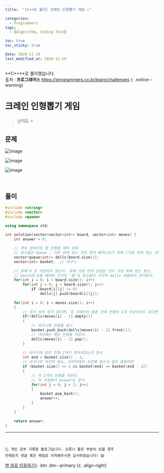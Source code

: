 ```yaml
---
title:  "[C++로 풀이] 크레인 인형뽑기 게임 ⭐" 

categories:
  - Programmers
tags:
  - [Algorithm, Coding Test]

toc: true
toc_sticky: true

date: 2020-11-19
last_modified_at: 2020-11-19
---
```

**C++**로 풀이했습니다.  
출처 : **프로그래머스** <https://programmers.co.kr/learn/challenges>
{: .notice--warning}

# 크레인 인형뽑기 게임

> 난이도 ⭐

## 문제

![image](https://user-images.githubusercontent.com/42318591/99637043-a446ff80-2a87-11eb-9c0c-2fe1eebe9dd7.png)

![image](https://user-images.githubusercontent.com/42318591/99637128-c17bce00-2a87-11eb-91dc-e5acfb72cc6a.png)

![image](https://user-images.githubusercontent.com/42318591/99637169-d0628080-2a87-11eb-9221-b23093fb5392.png)

<br>

## 풀이 

```cpp
#include <string>
#include <vector>
#include <queue>

using namespace std;

int solution(vector<vector<int>> board, vector<int> moves) {
    int answer = 0;
    
    // 계속 업데이트 할 인형들 배치 상태
    // 원소들은 Queue : 가장 위에 있는 것이 먼저 빠져나오기 위해 (가장 위에 있는 것이 가장 먼저 큐에 삽입되게 할 것이다. (가장 먼저 제거되기 위해))
    vector<queue<int>> dolls(board.size());  
    vector<int> basket;  // 바구니
    
    // 큐에 0 은 저장하지 않는다. 큐에 가장 먼저 삽입된 것이 가장 위에 있는 원소.
    // board의 0을 제외한 각각의 '열'의 원소들이 각각의 dolls 큐들에서 관리된다.
    for(int i = 0; i < board.size(); i++)
        for(int j = 0; j < board.size(); j++)
            if (board[i][j] != 0)
                dolls[j].push(board[i][j]);
    
    for(int i = 0; i < moves.size(); i++)
    {
        // 큐가 비어 있지 않다면, 즉 크레인이 멈춘 곳에 인형이 1개 이상이라도 있다면
        if(!dolls[moves[i] - 1].empty())
        {
            // 바구니에 인형을 넣고
            basket.push_back(dolls[moves[i] - 1].front());
            // 격자에선 해당 인형을 지운다.
            dolls[moves[i] - 1].pop();
        }
        
        // 바구니에 같은 인형 2개가 연속되었는지 검사
        int end = basket.size() - 1;
        // 바구니의 마지막 원소, 마지막에서 두번째 원소가 같은 종류라면
        if (basket.size() >= 2 && basket[end] == basket[end - 1]) 
        {
            // 이 2개의 인형을 지운다.
            // 이 과정에서 answer도 증가.
            for(int j = 0; j < 2; j++)
            {
                basket.pop_back();
                answer++;
            }
        }
    }
    
    return answer;
}
```

***
<br>

    🌜 개인 공부 기록용 블로그입니다. 오류나 틀린 부분이 있을 경우 
    언제든지 댓글 혹은 메일로 지적해주시면 감사하겠습니다! 😄

[맨 위로 이동하기](#){: .btn .btn--primary }{: .align-right}